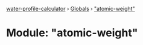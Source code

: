 [water-profile-calculator](../README.md) › [Globals](../globals.md) › ["atomic-weight"](_atomic_weight_.md)

# Module: "atomic-weight"


